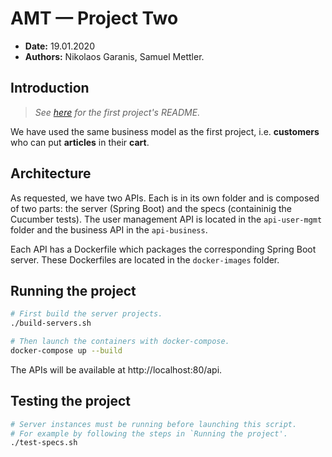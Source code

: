 # AMT — Project Two

* **Date:** 19.01.2020
* **Authors:** Nikolaos Garanis, Samuel Mettler.

## Introduction

> *See [here](https://github.com/nyg/amt-project-one/blob/master/README.md) for the first project's README.*

We have used the same business model as the first project, i.e. **customers** who can put **articles** in their **cart**.

## Architecture

As requested, we have two APIs. Each is in its own folder and is composed of two parts: the server (Spring Boot) and the specs (containinig the Cucumber tests). The user management API is located in the `api-user-mgmt` folder and the business API in the `api-business`.

Each API has a Dockerfile which packages the corresponding Spring Boot server. These Dockerfiles are located in the `docker-images` folder.

## Running the project

```sh
# First build the server projects.
./build-servers.sh

# Then launch the containers with docker-compose.
docker-compose up --build
```

The APIs will be available at http://localhost:80/api.

## Testing the project

```sh
# Server instances must be running before launching this script.
# For example by following the steps in `Running the project'.
./test-specs.sh
```
